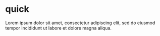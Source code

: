 # quick
Lorem ipsum dolor sit amet, consectetur adipiscing elit, sed do eiusmod tempor incididunt ut labore et dolore magna aliqua.
